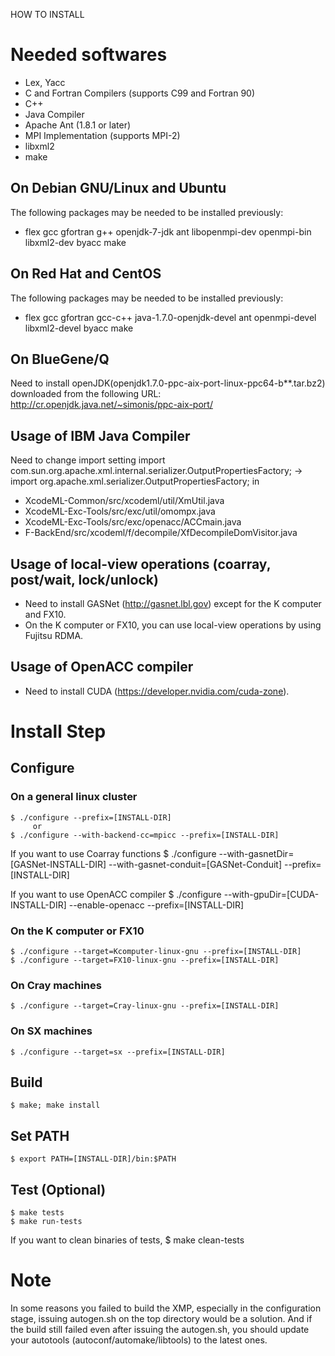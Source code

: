 HOW TO INSTALL

# Needed softwares
 * Lex, Yacc
 * C and Fortran Compilers (supports C99 and Fortran 90)
 * C++
 * Java Compiler
 * Apache Ant (1.8.1 or later)
 * MPI Implementation (supports MPI-2)
 * libxml2
 * make

## On Debian GNU/Linux and Ubuntu
 The following packages may be needed to be installed previously:

 * flex gcc gfortran g++ openjdk-7-jdk ant libopenmpi-dev openmpi-bin libxml2-dev byacc make

## On Red Hat and CentOS
 The following packages may be needed to be installed previously:

 * flex gcc gfortran gcc-c++ java-1.7.0-openjdk-devel ant openmpi-devel libxml2-devel byacc make

## On BlueGene/Q
 Need to install openJDK(openjdk1.7.0-ppc-aix-port-linux-ppc64-b**.tar.bz2) downloaded from the following URL:
 http://cr.openjdk.java.net/~simonis/ppc-aix-port/

## Usage of IBM Java Compiler
 Need to change import setting
 import com.sun.org.apache.xml.internal.serializer.OutputPropertiesFactory; ->  import org.apache.xml.serializer.OutputPropertiesFactory;
 in 
 * XcodeML-Common/src/xcodeml/util/XmUtil.java
 * XcodeML-Exc-Tools/src/exc/util/omompx.java
 * XcodeML-Exc-Tools/src/exc/openacc/ACCmain.java
 * F-BackEnd/src/xcodeml/f/decompile/XfDecompileDomVisitor.java

## Usage of local-view operations (coarray, post/wait, lock/unlock)
 * Need to install GASNet (http://gasnet.lbl.gov) except for the K computer and FX10.
 * On the K computer or FX10, you can use local-view operations by using Fujitsu RDMA.

## Usage of OpenACC compiler
 * Need to install CUDA (https://developer.nvidia.com/cuda-zone).

# Install Step
## Configure
### On a general linux cluster
    $ ./configure --prefix=[INSTALL-DIR]
         or
    $ ./configure --with-backend-cc=mpicc --prefix=[INSTALL-DIR]

 If you want to use Coarray functions
    $ ./configure --with-gasnetDir=[GASNet-INSTALL-DIR] --with-gasnet-conduit=[GASNet-Conduit] --prefix=[INSTALL-DIR]

 If you want to use OpenACC compiler
    $ ./configure --with-gpuDir=[CUDA-INSTALL-DIR] --enable-openacc --prefix=[INSTALL-DIR]

### On the K computer or FX10
    $ ./configure --target=Kcomputer-linux-gnu --prefix=[INSTALL-DIR]
    $ ./configure --target=FX10-linux-gnu --prefix=[INSTALL-DIR]

### On Cray machines
    $ ./configure --target=Cray-linux-gnu --prefix=[INSTALL-DIR]

### On SX machines
    $ ./configure --target=sx --prefix=[INSTALL-DIR]

## Build
    $ make; make install

## Set PATH
    $ export PATH=[INSTALL-DIR]/bin:$PATH

## Test (Optional)
    $ make tests
    $ make run-tests

 If you want to clean binaries of tests,
    $ make clean-tests

# Note
 In some reasons you failed to build the XMP, especially in the configuration stage,
 issuing autogen.sh on the top directory would be a solution.
 And if the build still failed even after issuing the autogen.sh,
 you should update your autotools (autoconf/automake/libtools) to the latest ones.

